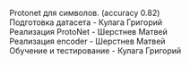 Protonet для символов. (accuracy 0.82) \
Подготовка датасета - Кулага Григорий \
Реализация ProtoNet - Шерстнев Матвей \
Реализация encoder - Шерстнев Матвей \
Обучение и тестирование - Кулага Григорий
